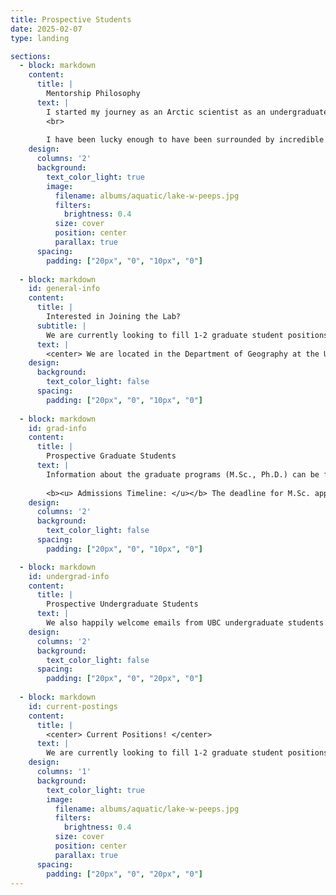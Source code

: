 ```yaml
---
title: Prospective Students
date: 2025-02-07
type: landing

sections:
  - block: markdown
    content:
      title: |
        Mentorship Philosophy
      text: |
        I started my journey as an Arctic scientist as an undergraduate with the Polaris Project. Through my experiences as a young scientist working in eastern Siberia, I had the opportunity to work with academic and research mentors that thoughtfully guided me through the ups and downs of field work and research. They showed me the ropes, instilled a sense of confidence in me, and taught me about the vulnerable northern ecosystems that are facing rapid changes due to climate change. 
        <br>
        
        I have been lucky enough to have been surrounded by incredible mentors from undergrad through my PhD experience and as a postdoctoral fellow. The relationships I formed with my mentors was the number one factor that led me to pursuit a career in Arctic Science. Now, as a mentor myself, my goal is to give back to the next generation of scientists through mentoring undergraduate and graduate students. I especially enjoy bringing students to the field and helping them develop their own research projects and interests. One of my mentorship philosophies is to prepare students with the relevant background and methodological skillsets they need to learn how to ask questions and learn how to connect background information to the discoveries they make in the field. The joy of discovery and making connections is one of the best aspects of research to me. 
    design:
      columns: '2'
      background:
        text_color_light: true
        image:
          filename: albums/aquatic/lake-w-peeps.jpg
          filters: 
            brightness: 0.4
          size: cover
          position: center
          parallax: true
      spacing:
        padding: ["20px", "0", "10px", "0"]
  
  - block: markdown
    id: general-info
    content:
      title: |
        Interested in Joining the Lab?
      subtitle: |
        We are currently looking to fill 1-2 graduate student positions for the 2025-2026 admissions cycle. <br> If you are interested, please fill out the google form below. <br> 
      text: |
        <center> We are located in the Department of Geography at the University of British Columbia in beautiful Vancouver, BC. </center>
    design:
      background:
        text_color_light: false
      spacing:
        padding: ["20px", "0", "10px", "0"]
  
  - block: markdown
    id: grad-info
    content:
      title: |
        Prospective Graduate Students
      text: |
        Information about the graduate programs (M.Sc., Ph.D.) can be found [here](https://geog.ubc.ca/graduate/masters-programs/msc-geography/). The Geography Department typically requires students hold an M.Sc. degree before starting a Ph.D. program. Our M.Sc. degrees are 2 years long and our Ph.D. degrees are typically completed in 4-5 years.
        
        <b><u> Admissions Timeline: </u></b> The deadline for M.Sc. applications is typically around December 15th while the deadline for Ph.D. applications is around January 10th. Please check the [department website](https://geog.ubc.ca/graduate/) for up-to-date deadlines. If you are interested in applying, please reach out to Dr. Kuhn 3-12 months before the applications deadline. The earlier the better! 
    design:
      columns: '2'
      background:
        text_color_light: false
      spacing:
        padding: ["20px", "0", "10px", "0"] 

  - block: markdown
    id: undergrad-info
    content:
      title: |
        Prospective Undergraduate Students
      text: |
        We also happily welcome emails from UBC undergraduate students interested in joining the lab. Lab opportunities can include honours thesis projects through the Geography Department or Work Learn positions. We will also be looking to hire undergraduate field assistants for the 2026 field season. If you are an undergraduate at UBC and you are interested in working the lab and finding out more about upcoming positions, please email Dr. Kuhn at mckenzie.kuhn@ubc.ca. <b> Note that prior lab or field experience is not required. </b>
    design:
      columns: '2'
      background:
        text_color_light: false
      spacing:
        padding: ["20px", "0", "20px", "0"] 
        
  - block: markdown
    id: current-postings
    content:
      title: |
        <center> Current Positions! </center>
      text: |
        We are currently looking to fill 1-2 graduate student positions for the 2025-2026 admissions cycle. We are looking for 1-2 graduate students to join the team to work on our NSERC Discovery funded alpine tundra methane cycling project, with fieldwork in Northern BC and Yukon. If you are interested, please fill out the prospective student Google Form.   
    design:
      columns: '1'
      background:
        text_color_light: true
        image:
          filename: albums/aquatic/lake-w-peeps.jpg
          filters: 
            brightness: 0.4
          size: cover
          position: center
          parallax: true
      spacing:
        padding: ["20px", "0", "20px", "0"]      
---
```

